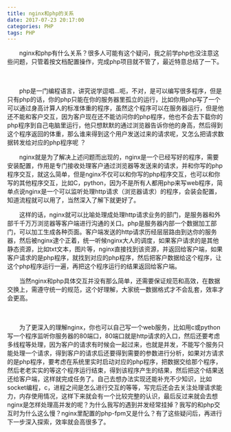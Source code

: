 ```yaml
---
title: nginx和php的关系		
date: 2017-07-23 20:17:00
categories: PHP
tags: PHP
---
```

　　nginx和php有什么关系？很多人可能有这个疑问，我之前学php也没注意这些问题，只管着按文档配置操作，完成php项目就不管了，最近特意总结了一下。

　　

　　php是一门编程语言，讲究说学逗唱...呃，不对，是可以编写很多程序，但是只有php的话，你的php只能在你的服务器里孤立的运行，比如你用php写了一个可以通过身高计算人的标准体重的程序，虽然这个程序可以在服务器运行，但是他还不能和客户交互，因为客户现在还不能访问你的php程序，他也不会去下载你的php程序到自己电脑里运行，他只想默默的通过浏览器告诉你他的身高，然后得到这个程序返回的体重，那么谁来得到这个用户发送过来的请求呢，又怎么把请求数据转发给对应的php程序呢 ？

 

　　nginx就是为了解决上述问题而出现的，nginx是一个已经写好的程序，需要安装配置，作用是专门接收处理客户通过浏览器等发送来的请求，并和你写的php程序交互，就这么简单，但是nginx不仅可以和你写的php程序交互，也可以和你写的其他程序交互，比如C，python，因为不是所有人都用php来写web程序，简单点说nginx是一个可以监听处理http请求（浏览器请求）的程序，会装会配置，知道流程就可以用了，当然深入了解下就更好了。

 

　　这样的话，nginx就可以比喻处理成处理http请求业务的部门，是服务器和外部千千万万浏览器等客户端进行沟通的关口。php是服务器内部一个数据加工部门，可以加工生成各种页面。客户端发送的http请求历经层层路由到达你的服务器，然后被nginx逮个正着，统一听候nginx大人的调度，如果客户请求的是其他静态资源，比如txt文本，图片等，nginx直接找到该资源，并返回给客户端，如果客户请求的是php程序，就找到对应的php程序，然后把客户数据给这个程序，让这个php程序运行一遍，再把这个程序运行的结果返回给客户端。

 

　　当然nginx和php具体交互并没有那么简单，还需要保证规范和高效，在数据交换上，需遵守统一的规范，这个好理解，大家统一数据格式才不会乱套，效率才会更高。

　　

　　为了更深入的理解nginx，你也可以自己写一个web服务，比如用c或python写一个程序监听你服务器的80端口，80端口就是http请求的入口，然后还要考虑多线程等处理，因为客户的请求有时候会一起过来，也就是并发，不能写个服务只能处理一个请求，得到客户的请求后还要得到需要的参数进行分析，如果对方请求的是php程序，要考虑在系统里实时启动对应的php程序，把数据交给那个程序，然后老老实实的等这个程序运行结束，得到该程序产生的结果，然后把这个结果送还给客户端，这样就完成任务了。自己去想办法实现还能补充不少知识，比如socket编程，c，进程之间是怎么进行交互的等等，写完后还会去关注处理请求能力，内存使用情况，这样下来就会有一个比较完整的认识，最后反过来就会去想nginx是怎样处理高并发的呢？为什么我写的遇到并发经常挂掉？我写的和php交互时为什么这么慢？nginx里配置的php-fpm又是什么？有了这些疑问后，再进行下一步深入探索，效率就会高很多了。
